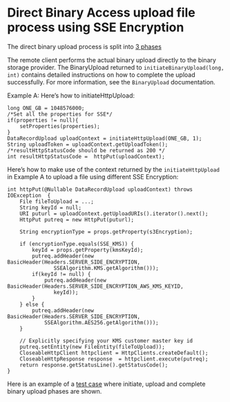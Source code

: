<!--
   Licensed to the Apache Software Foundation (ASF) under one or more
   contributor license agreements.  See the NOTICE file distributed with
   this work for additional information regarding copyright ownership.
   The ASF licenses this file to You under the Apache License, Version 2.0
   (the "License"); you may not use this file except in compliance with
   the License.  You may obtain a copy of the License at

       http://www.apache.org/licenses/LICENSE-2.0

   Unless required by applicable law or agreed to in writing, software
   distributed under the License is distributed on an "AS IS" BASIS,
   WITHOUT WARRANTIES OR CONDITIONS OF ANY KIND, either express or implied.
   See the License for the specific language governing permissions and
   limitations under the License.
  -->

# Direct Binary Access upload file process using SSE Encryption

The direct binary upload process is split into [3 phases](direct-binary-access.html)

The remote client performs the actual binary upload directly to the binary storage provider. The BinaryUpload returned  to `initiateBinaryUpload(long, int)` contains detailed instructions on how to complete the upload successfully. For more information, see the `BinaryUpload` documentation.

Example A: Here’s how to initiateHttpUpload:
```
long ONE_GB = 1048576000;
/*Set all the properties for SSE*/
if(properties != null){
    setProperties(properties);
}
DataRecordUpload uploadContext = initiateHttpUpload(ONE_GB, 1);
String uploadToken = uploadContext.getUploadToken();
/*resultHttpStatusCode should be returned as 200 */
int resultHttpStatusCode =  httpPut(uploadContext);
```

Here’s how to make use of the context returned by the `initiateHttpUpload` in Example A to upload a file using different SSE Encryption:
```
int httpPut(@Nullable DataRecordUpload uploadContext) throws IOException  {
    File fileToUpload = ...;
    String keyId = null;
    URI puturl = uploadContext.getUploadURIs().iterator().next();
    HttpPut putreq = new HttpPut(puturl);

    String encryptionType = props.getProperty(s3Encryption);

    if (encryptionType.equals(SSE_KMS)) {
        keyId = props.getProperty(kmsKeyId);
        putreq.addHeader(new BasicHeader(Headers.SERVER_SIDE_ENCRYPTION,
               SSEAlgorithm.KMS.getAlgorithm()));
        if(keyId != null) {
            putreq.addHeader(new BasicHeader(Headers.SERVER_SIDE_ENCRYPTION_AWS_KMS_KEYID,
               keyId));
        }
    } else {
        putreq.addHeader(new BasicHeader(Headers.SERVER_SIDE_ENCRYPTION,
            SSEAlgorithm.AES256.getAlgorithm()));
    }

    // Explicitly specifying your KMS customer master key id
    putreq.setEntity(new FileEntity(fileToUpload));
    CloseableHttpClient httpclient = HttpClients.createDefault();
    CloseableHttpResponse response  = httpclient.execute(putreq);
    return response.getStatusLine().getStatusCode();
}
```

Here is an example of a [test case](https://github.com/apache/jackrabbit-oak/blob/5f89d905e96de6f9bb9314a08529e262607ba406/oak-blob-cloud/src/test/java/org/apache/jackrabbit/oak/blob/cloud/s3/TestS3Ds.java#L180) where initiate, upload and complete binary upload phases are shown.
